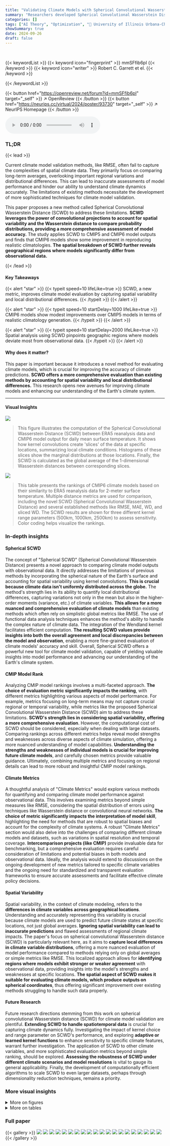 ```yaml
---
title: "Validating Climate Models with Spherical Convolutional Wasserstein Distance"
summary: "Researchers developed Spherical Convolutional Wasserstein Distance (SCWD) to more accurately validate climate models by considering spatial variability and local distributional differences."
categories: []
tags: ["AI Theory", "Optimization", "🏢 University of Illinois Urbana-Champaign",]
showSummary: true
date: 2024-09-26
draft: false
---
```


<br>

{{< keywordList >}}
{{< keyword icon="fingerprint" >}} mmSFfib6pI {{< /keyword >}}
{{< keyword icon="writer" >}} Robert C. Garrett et el. {{< /keyword >}}
 
{{< /keywordList >}}

{{< button href="https://openreview.net/forum?id=mmSFfib6pI" target="_self" >}}
↗ OpenReview
{{< /button >}}
{{< button href="https://neurips.cc/virtual/2024/poster/93730" target="_self" >}}
↗ NeurIPS Homepage
{{< /button >}}


<audio controls>
    <source src="https://ai-paper-reviewer.com/mmSFfib6pI/podcast.wav" type="audio/wav">
    Your browser does not support the audio element.
</audio>


### TL;DR


{{< lead >}}

Current climate model validation methods, like RMSE, often fail to capture the complexities of spatial climate data. They primarily focus on comparing long-term averages, overlooking important regional variations and distributional differences. This can lead to inaccurate assessments of model performance and hinder our ability to understand climate dynamics accurately.  The limitations of existing methods necessitate the development of more sophisticated techniques for climate model validation. 

This paper proposes a new method called Spherical Convolutional Wasserstein Distance (SCWD) to address these limitations. **SCWD leverages the power of convolutional projections to account for spatial variability and the Wasserstein distance to compare probability distributions, providing a more comprehensive assessment of model accuracy.** The study applies SCWD to CMIP5 and CMIP6 model outputs and finds that CMIP6 models show some improvement in reproducing realistic climatologies.  **The spatial breakdown of SCWD further reveals geographical regions where models significantly differ from observational data.**

{{< /lead >}}


#### Key Takeaways

{{< alert "star" >}}
{{< typeit speed=10 lifeLike=true >}} SCWD, a new metric, improves climate model evaluation by capturing spatial variability and local distributional differences. {{< /typeit >}}
{{< /alert >}}

{{< alert "star" >}}
{{< typeit speed=10 startDelay=1000 lifeLike=true >}} CMIP6 models show modest improvements over CMIP5 models in terms of realistic climatology generation. {{< /typeit >}}
{{< /alert >}}

{{< alert "star" >}}
{{< typeit speed=10 startDelay=2000 lifeLike=true >}} Spatial analysis using SCWD pinpoints geographic regions where models deviate most from observational data. {{< /typeit >}}
{{< /alert >}}

#### Why does it matter?
This paper is important because it introduces a novel method for evaluating climate models, which is crucial for improving the accuracy of climate predictions.  **SCWD offers a more comprehensive evaluation than existing methods by accounting for spatial variability and local distributional differences.** This research opens new avenues for improving climate models and enhancing our understanding of the Earth's climate system.

------
#### Visual Insights



![](https://ai-paper-reviewer.com/mmSFfib6pI/figures_3_1.jpg)

> This figure illustrates the computation of the Spherical Convolutional Wasserstein Distance (SCWD) between ERA5 reanalysis data and CMIP6 model output for daily mean surface temperature.  It shows how kernel convolutions create 'slices' of the data at specific locations, summarizing local climate conditions. Histograms of these slices show the marginal distributions at those locations. Finally, the SCWD is calculated as the global average of the 1-dimensional Wasserstein distances between corresponding slices.





![](https://ai-paper-reviewer.com/mmSFfib6pI/tables_15_1.jpg)

> This table presents the rankings of CMIP6 climate models based on their similarity to ERA5 reanalysis data for 2-meter surface temperature.  Multiple distance metrics are used for comparison, including the novel SCWD (Spherical Convolutional Wasserstein Distance) and several established methods like RMSE, MAE, WD, and sliced WD.  The SCWD results are shown for three different kernel range parameters (500km, 1000km, 2500km) to assess sensitivity.  Color coding helps visualize the rankings.





### In-depth insights


#### Spherical SCWD
The concept of "Spherical SCWD" (Spherical Convolutional Wasserstein Distance) presents a novel approach to comparing climate model outputs with observational data.  It directly addresses the limitations of previous methods by incorporating the spherical nature of the Earth's surface and accounting for spatial variability using kernel convolutions. **This is crucial because climate data isn't uniformly distributed across the globe.** The method's strength lies in its ability to quantify local distributional differences, capturing variations not only in the mean but also in the higher-order moments (variance, etc.) of climate variables. **This allows for a more nuanced and comprehensive evaluation of climate models** than existing methods which often rely on simplistic global metrics like RMSE. The use of functional data analysis techniques enhances the method's ability to handle the complex nature of climate data.  The integration of the Wendland kernel facilitates efficient computation. **The resulting SCWD values provide insights into both the overall agreement and local discrepancies between the model and observation**, enabling a more fine-grained evaluation of climate models' accuracy and skill.   Overall, Spherical SCWD offers a powerful new tool for climate model validation, capable of yielding valuable insights into model performance and advancing our understanding of the Earth's climate system.

#### CMIP Model Rank
Analyzing CMIP model rankings involves a multi-faceted approach.  **The choice of evaluation metric significantly impacts the ranking**, with different metrics highlighting various aspects of model performance.  For example, metrics focusing on long-term means may not capture crucial regional or temporal variability, while metrics like the proposed Spherical Convolutional Wasserstein Distance (SCWD) aim to address these limitations. **SCWD's strength lies in considering spatial variability, offering a more comprehensive evaluation**. However, the computational cost of SCWD should be considered, especially when dealing with large datasets. Comparing rankings across different metrics helps reveal model strengths and weaknesses across diverse aspects of climate simulation, offering a more nuanced understanding of model capabilities.  **Understanding the strengths and weaknesses of individual models is crucial for improving future climate models**, and carefully chosen metrics provide valuable guidance.  Ultimately, combining multiple metrics and focusing on regional details can lead to more robust and insightful CMIP model rankings.

#### Climate Metrics
A thoughtful analysis of "Climate Metrics" would explore various methods for quantifying and comparing climate model performance against observational data.  This involves examining metrics beyond simple measures like RMSE, considering the spatial distribution of errors using techniques like Wasserstein distance or convolutional neural networks. **The choice of metric significantly impacts the interpretation of model skill**, highlighting the need for methods that are robust to spatial biases and account for the complexity of climate systems. A robust "Climate Metrics" section would also delve into the challenges of comparing different climate models and datasets, such as variations in spatial resolution and temporal coverage.  **Intercomparison projects (like CMIP)** provide invaluable data for benchmarking, but a comprehensive evaluation requires careful consideration of limitations and potential biases in both models and observational data.  Ideally, the analysis would extend to discussions on the ongoing development of new metrics tailored to specific climate variables and the ongoing need for standardized and transparent evaluation frameworks to ensure accurate assessments and facilitate effective climate policy decisions.

#### Spatial Variability
Spatial variability, in the context of climate modeling, refers to the **differences in climate variables across geographical locations**.  Understanding and accurately representing this variability is crucial because climate models are used to predict future climate states at specific locations, not just global averages.  **Ignoring spatial variability can lead to inaccurate predictions** and flawed assessments of regional climate impacts.  The paper's focus on spherical convolutional Wasserstein distance (SCWD) is particularly relevant here, as it aims to **capture local differences in climate variable distributions**,  offering a more nuanced evaluation of model performance compared to methods relying only on global averages or simple metrics like RMSE.  This localized approach allows for **identifying regions where models exhibit stronger or weaker agreement** with observational data, providing insights into the model's strengths and weaknesses at specific locations. **The spatial aspect of SCWD makes it suitable for evaluating climate models, which produce outputs on spherical coordinates**, thus offering significant improvement over existing methods struggling to handle such data properly.

#### Future Research
Future research directions stemming from this work on spherical convolutional Wasserstein distance (SCWD) for climate model validation are plentiful.  **Extending SCWD to handle spatiotemporal data** is crucial for capturing climate dynamics fully.  Investigating the impact of kernel choice and range parameter on SCWD's performance, and exploring **adaptive or learned kernel functions** to enhance sensitivity to specific climate features, warrant further investigation.  The application of SCWD to other climate variables, and more sophisticated evaluation metrics beyond simple ranking, should be explored.  **Assessing the robustness of SCWD under different climate scenarios and model resolutions** is vital to gauge its general applicability.  Finally, the development of computationally efficient algorithms to scale SCWD to even larger datasets, perhaps through dimensionality reduction techniques, remains a priority.


### More visual insights

<details>
<summary>More on figures
</summary>


![](https://ai-paper-reviewer.com/mmSFfib6pI/figures_6_1.jpg)

> This figure shows a scatter plot ranking CMIP6 climate models based on their similarity to ERA5 (for temperature) and GPCP (for precipitation) using the Spherical Convolutional Wasserstein Distance (SCWD).  Each point represents a model, colored and shaped to indicate its modeling group. The x-axis shows the SCWD to ERA5 temperature, and the y-axis shows the SCWD to GPCP precipitation.  NCEP reanalysis data is included for comparison.  Models closer to the lower left corner show better agreement with the observational data.


![](https://ai-paper-reviewer.com/mmSFfib6pI/figures_7_1.jpg)

> This figure shows maps of local Wasserstein distances, calculated using the spherical convolutional Wasserstein distance (SCWD) method, comparing climate model outputs from CMIP6 against ERA5 reanalysis data (for 2m surface temperature) and GPCP data (for total precipitation). The maps visualize regional differences in climate variable distributions between the models and reference datasets, highlighting areas of high discrepancies.  The top panels display results for temperature, and the bottom panels display results for precipitation. AWI-CM-1-1-MR and NorESM2-MM show relatively low overall distances, while GISS-E2-2-G and BCC-ESM1 exhibit notable regional discrepancies.


![](https://ai-paper-reviewer.com/mmSFfib6pI/figures_8_1.jpg)

> This figure compares the performance of CMIP5 and CMIP6 climate models in reproducing surface temperature and total precipitation using the Spherical Convolutional Wasserstein Distance (SCWD). The left panel shows boxplots of SCWD values for surface temperature, comparing each model's output against ERA5 reanalysis data.  The right panel presents similar boxplots for total precipitation, comparing model outputs against GPCP observational data.  NCEP reanalysis data is also included for comparison in both panels. Dotted and dashed lines represent the distances between reference datasets (ERA5 and NCEP for temperature, GPCP and ERA5 for precipitation). The figure illustrates the relative improvement (or lack thereof) in the accuracy of CMIP6 models compared to CMIP5 models for both climate variables. 


![](https://ai-paper-reviewer.com/mmSFfib6pI/figures_18_1.jpg)

> This figure shows a scatter plot ranking CMIP6 climate models based on their SCWD scores against ERA5 (for temperature) and GPCP (for precipitation).  The x-axis represents the SCWD score for temperature, and the y-axis represents the SCWD score for precipitation.  Each model is represented by a point, with color and shape indicating model group.  The plot helps visualize which models perform well in both temperature and precipitation simulations, and which show discrepancies.


![](https://ai-paper-reviewer.com/mmSFfib6pI/figures_19_1.jpg)

> This figure displays the ranking of CMIP6 model outputs based on their similarity to ERA5 surface temperature and GPCP total precipitation data using the Spherical Convolutional Wasserstein Distance (SCWD).  Each model is represented as a point on a scatter plot, with color and shape indicating model groups. The x-axis shows SCWD to ERA5 temperature and the y-axis shows SCWD to GPCP precipitation.  NCEP reanalysis data is included for comparison. The figure helps visualize the performance of different climate models in reproducing observed climate data.


![](https://ai-paper-reviewer.com/mmSFfib6pI/figures_20_1.jpg)

> This figure shows a scatter plot ranking CMIP6 climate models based on their SCWD scores against ERA5 surface temperature and GPCP total precipitation.  Lower SCWD scores indicate better agreement with observational data. Model groups are color-coded for easier comparison.  The plot also includes the SCWD scores between ERA5 and NCEP and between ERA5 and GPCP, serving as benchmarks.


![](https://ai-paper-reviewer.com/mmSFfib6pI/figures_21_1.jpg)

> This figure shows a scatter plot ranking CMIP6 climate models based on their SCWD scores against ERA5 (surface temperature) and GPCP (total precipitation).  Each point represents a model, colored and shaped according to its modeling group.  The x-axis shows SCWD scores for temperature, and the y-axis shows SCWD scores for precipitation.  Lower scores indicate better agreement with observations. NCEP reanalysis data is included for comparison, along with the SCWD between ERA5 and GPCP. This visualization allows for a comparison of model performance across both variables.


![](https://ai-paper-reviewer.com/mmSFfib6pI/figures_22_1.jpg)

> This figure presents the results of a synthetic experiment designed to evaluate the ability of different distance metrics (SCWD, GMWD, RMSE, and MAE) to detect changes in both the mean and variance of temperature anomalies simultaneously.  The experiment manipulates the ERA5 reanalysis dataset by applying various mean shifts (M) across the northern and southern hemispheres, and scaling the variance of the anomalies (s).  The heatmaps show the resulting rankings of these modified datasets relative to the original ERA5 data for each metric, with color intensity reflecting the distance (ranking). The results highlight the unique sensitivity of SCWD to both mean and variance changes, unlike the other metrics.


![](https://ai-paper-reviewer.com/mmSFfib6pI/figures_23_1.jpg)

> This figure compares the distribution of temperature anomalies and the climatology between ERA5 reanalysis data and SAM0-UNICON climate model output for a specific region where the local Wasserstein distance is high.  The left panel displays density plots of the temperature anomalies, highlighting the difference in their distributions. The right panel presents time series of daily average temperatures over a year, illustrating the differences in climatological patterns. This visual comparison helps to understand why the SAM0-UNICON model receives different rankings based on different evaluation methods. The different standard deviations of anomalies in ERA5 and SAM0-UNICON are also explicitly shown in the figure.


</details>




<details>
<summary>More on tables
</summary>


![](https://ai-paper-reviewer.com/mmSFfib6pI/tables_16_1.jpg)
> This table lists the details of the datasets used in the paper's analysis, including observational data (NCEP Reanalysis, ERA5 Reanalysis, GPCP Observations), CMIP5 model outputs, and CMIP6 model outputs.  For each dataset, it specifies the longitude and latitude resolution of the grid and whether surface temperature and total precipitation data are available.

![](https://ai-paper-reviewer.com/mmSFfib6pI/tables_16_2.jpg)
> This table presents the rankings of CMIP6 climate models based on their similarity to ERA5 reanalysis data for 2-meter surface temperature.  Several distance metrics are used for comparison, including the proposed Spherical Convolutional Wasserstein Distance (SCWD) and several baseline methods (global mean-based WD, RMSE, MAE, WD, and Sliced WD).  The table also shows the sensitivity of the SCWD rankings to the choice of kernel range parameter.

</details>




### Full paper

{{< gallery >}}
<img src="https://ai-paper-reviewer.com/mmSFfib6pI/1.png" class="grid-w50 md:grid-w33 xl:grid-w25" />
<img src="https://ai-paper-reviewer.com/mmSFfib6pI/2.png" class="grid-w50 md:grid-w33 xl:grid-w25" />
<img src="https://ai-paper-reviewer.com/mmSFfib6pI/3.png" class="grid-w50 md:grid-w33 xl:grid-w25" />
<img src="https://ai-paper-reviewer.com/mmSFfib6pI/4.png" class="grid-w50 md:grid-w33 xl:grid-w25" />
<img src="https://ai-paper-reviewer.com/mmSFfib6pI/5.png" class="grid-w50 md:grid-w33 xl:grid-w25" />
<img src="https://ai-paper-reviewer.com/mmSFfib6pI/6.png" class="grid-w50 md:grid-w33 xl:grid-w25" />
<img src="https://ai-paper-reviewer.com/mmSFfib6pI/7.png" class="grid-w50 md:grid-w33 xl:grid-w25" />
<img src="https://ai-paper-reviewer.com/mmSFfib6pI/8.png" class="grid-w50 md:grid-w33 xl:grid-w25" />
<img src="https://ai-paper-reviewer.com/mmSFfib6pI/9.png" class="grid-w50 md:grid-w33 xl:grid-w25" />
<img src="https://ai-paper-reviewer.com/mmSFfib6pI/10.png" class="grid-w50 md:grid-w33 xl:grid-w25" />
<img src="https://ai-paper-reviewer.com/mmSFfib6pI/11.png" class="grid-w50 md:grid-w33 xl:grid-w25" />
<img src="https://ai-paper-reviewer.com/mmSFfib6pI/12.png" class="grid-w50 md:grid-w33 xl:grid-w25" />
<img src="https://ai-paper-reviewer.com/mmSFfib6pI/13.png" class="grid-w50 md:grid-w33 xl:grid-w25" />
<img src="https://ai-paper-reviewer.com/mmSFfib6pI/14.png" class="grid-w50 md:grid-w33 xl:grid-w25" />
<img src="https://ai-paper-reviewer.com/mmSFfib6pI/15.png" class="grid-w50 md:grid-w33 xl:grid-w25" />
<img src="https://ai-paper-reviewer.com/mmSFfib6pI/16.png" class="grid-w50 md:grid-w33 xl:grid-w25" />
<img src="https://ai-paper-reviewer.com/mmSFfib6pI/17.png" class="grid-w50 md:grid-w33 xl:grid-w25" />
<img src="https://ai-paper-reviewer.com/mmSFfib6pI/18.png" class="grid-w50 md:grid-w33 xl:grid-w25" />
<img src="https://ai-paper-reviewer.com/mmSFfib6pI/19.png" class="grid-w50 md:grid-w33 xl:grid-w25" />
<img src="https://ai-paper-reviewer.com/mmSFfib6pI/20.png" class="grid-w50 md:grid-w33 xl:grid-w25" />
{{< /gallery >}}